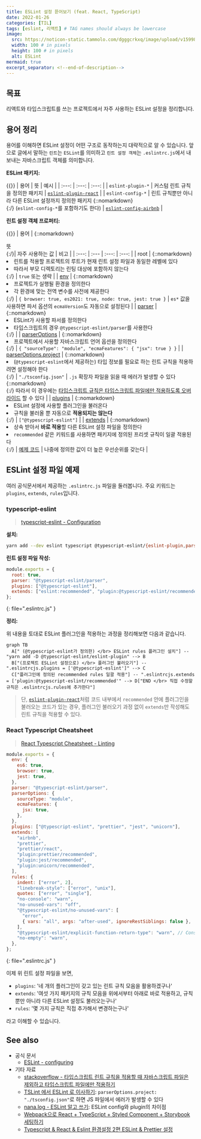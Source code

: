 ```yaml
---
title: ESLint 설정 뜯어보기 (feat. React, TypeScript)
date: 2022-01-26
categories: [TIL]
tags: [eslint, 리액트] # TAG names should always be lowercase
image:
  src: https://noticon-static.tammolo.com/dgggcrkxq/image/upload/v1599890132/noticon/c9dgkhp3m5rxmzn3fnp9.png
  width: 100 # in pixels
  height: 100 # in pixels
  alt: ESLint
mermaid: true
excerpt_separator: <!--end-of-description-->
---
```


## 목표

리액트와 타입스크립트를 쓰는 프로젝트에서 자주 사용하는 ESLint 설정을 정리합니다.

<!--end-of-description-->

## 용어 정리

용어를 이해하면 ESLint 설정이 어떤 구조로 동작하는지 대략적으로 알 수 있습니다. 앞으로 글에서 말하는 `린트`는 `ESLint`를 의미하고 `린트 설정 객체`는 `.eslintrc.js`에서 내보내는 자바스크립트 객체를 의미합니다.

**ESLint 패키지:**

{{<!-- prettier-ignore -->}}
| 용어 | 뜻 | 예시 |
| :---: | :---: | :---: |
| `eslint-plugin-*` | 커스텀 린트 규칙을 정의한 패키지 | [`eslint-plugin-react`](https://github.com/yannickcr/eslint-plugin-react) |
| `eslint-config-*` | 린트 규칙뿐만 아니라 다른 ESLint 설정까지 정의한 패키지 {::nomarkdown}</br>{:/} (`eslint-config-*`를 포함하기도 한다) | [`eslint-config-airbnb`](https://www.npmjs.com/package/eslint-config-airbnb) |

**린트 설정 객체 프로퍼티:**

{{<!-- prettier-ignore -->}}
| 용어 | {::nomarkdown} <div style="width:290px"> 뜻 </div> {:/}| 자주 사용하는 값 | 비고 |
| :---: | :--- | :---: | :---: |
| root | {::nomarkdown}<li>린트를 적용할 프로젝트의 루트가 현재 린트 설정 파일과 동일한 레벨에 있다</li> <li>따라서 부모 디렉토리는 린팅 대상에 포함하지 않는다</li> {:/} | `true` 또는 생략 |
| [env](https://eslint.org/docs/user-guide/configuring/language-options#specifying-environments) | {::nomarkdown}<li>프로젝트가 실행될 환경을 정의한다</li> <li>각 환경에 맞는 전역 변수를 사전에 제공한다</li> {:/} | `{ browser: true, es2021: true, node: true, jest: true }` | `es*` 값을 사용하면 파서 옵션의 `ecmaVersion`도 자동으로 설정된다 |
| [parser](https://eslint.org/docs/user-guide/configuring/plugins#specifying-parser) | {::nomarkdown}<li>ESLint가 사용할 파서를 정의한다</li> <li>타입스크립트의 경우 `@typescript-eslint/parser`를 사용한다</li> {:/} |
| [parserOptions](https://eslint.org/docs/user-guide/configuring/language-options#specifying-parser-options) | {::nomarkdown}<li>프로젝트에서 사용할 자바스크립트 언어 옵션을 정의한다</li> {:/} | `{ "sourceType": "module", "ecmaFeatures": { "jsx": true } }` |
| [parserOptions.project](https://github.com/typescript-eslint/typescript-eslint/tree/main/packages/parser#parseroptionsproject) | {::nomarkdown}<li>(`@typescript-eslint`에서 제공하는) 타입 정보를 필요로 하는 린트 규칙을 적용하려면 설정해야 한다</li> {:/} | `"./tsconfig.json"` | `.js` 확장자 파일을 읽을 때 에러가 발생할 수 있다 {::nomarkdown} </br> {:/} 따라서 이 경우에는 [타입스크립트 규칙은 타입스크립트 파일에만 적용하도록 오버라이드](https://stackoverflow.com/a/64488474) 할 수 있다 |
| [plugins](https://eslint.org/docs/user-guide/configuring/plugins#configuring-plugins) | {::nomarkdown}<li>ESLint 설정에 사용할 플러그인을 불러온다</li> <li>규칙을 불러올 뿐 자동으로 **적용되지는 않는다**</li> {:/} | `["@typescript-eslint"]` |
| [extends](https://eslint.org/docs/user-guide/configuring/configuration-files#extending-configuration-files) | {::nomarkdown}<li>상속 받아서 **바로 적용**할 다른 ESLint 설정 파일을 정의한다</li> <li>`recommended` 같은 키워드를 사용하면 패키지에 정의된 프리셋 규칙이 일괄 적용된다</li> {:/} | [예제 코드](https://github.com/datalater/react-boilerplate/blob/main/.eslintrc.js#L9) | 나중에 정의한 값이 더 높은 우선순위를 갖는다 |

## ESLint 설정 파일 예제

여러 공식문서에서 제공하는 `.eslintrc.js` 파일을 둘러봅니다. 주요 키워드는 `plugins`, `extends`, `rules`입니다.

### typescript-eslint

> [typescript-eslint - Configuration](https://typescript-eslint.io/docs/linting/)

**설치:**

```bash
yarn add --dev eslint typescript @typescript-eslint/{eslint-plugin,parser}
```

**린트 설정 파일 작성:**

<!-- prettier-ignore-start -->
```js
module.exports = {
  root: true,
  parser: "@typescript-eslint/parser",
  plugins: ["@typescript-eslint"],
  extends: ["eslint:recommended", "plugin:@typescript-eslint/recommended"],
};
```
{: file=".eslintrc.js" }
<!-- prettier-ignore-end -->

**정리:**

위 내용을 토대로 ESLint 플러그인을 적용하는 과정을 정리해보면 다음과 같습니다.

```mermaid
graph TB
  A[" (@typescript-eslint가 정의한) </br> ESLint rules 플러그인 설치"] -- "yarn add -D @typescript-eslint/eslint-plugin" --> B
  B["(프로젝트 ESLint 설정으로) </br> 플러그인 불러오기"] -- ".eslintrcjs.plugins = ['@typescript-eslint']" --> C
  C["플러그인에 정의된 recommended rules 일괄 적용"] -- ".eslintrcjs.extends = ['plugin:@typescript-eslint/recommended'" --> D["END </br> 직접 수정할 규칙은 .eslintrcjs.rules에 추가한다"]
```

> 단, [`eslint-plugin-react`](https://github.com/yannickcr/eslint-plugin-react/blob/master/index.js#L125)처럼 코드 내부에서 `recommended` 안에 플러그인을 불러오는 코드가 있는 경우, 플러그인 불러오기 과정 없이 `extends`만 작성해도 린트 규칙을 적용할 수 있다.

### React Typescript Cheatsheet

> [React Typescript Cheatsheet - Linting](https://react-typescript-cheatsheet.netlify.app/docs/basic/linting/)

<!-- prettier-ignore-start -->

```js
module.exports = {
  env: {
    es6: true,
    browser: true,
    jest: true,
  },
  parser: "@typescript-eslint/parser",
  parserOptions: {
    sourceType: "module",
    ecmaFeatures: {
      jsx: true,
    },
  },
  plugins: ["@typescript-eslint", "prettier", "jest", "unicorn"],
  extends: [
    "airbnb",
    "prettier",
    "prettier/react",
    "plugin:prettier/recommended",
    "plugin:jest/recommended",
    "plugin:unicorn/recommended",
  ],
  rules: {
    indent: ["error", 2],
    "linebreak-style": ["error", "unix"],
    quotes: ["error", "single"],
    "no-console": "warn",
    "no-unused-vars": "off",
    "@typescript-eslint/no-unused-vars": [
      "error",
      { vars: "all", args: "after-used", ignoreRestSiblings: false },
    ],
    "@typescript-eslint/explicit-function-return-type": "warn", // Consider using explicit annotations for object literals and function return types even when they can be inferred.
    "no-empty": "warn",
  },
};
```
{: file=".eslintrc.js" }
<!-- prettier-ignore-end -->

이제 위 린트 설정 파일을 보면,

- `plugins`: '네 개의 플러그인이 갖고 있는 린트 규칙 모음을 활용하겠구나'
- `extends`: '여섯 가지 패키지의 규칙 모음을 위에서부터 아래로 바로 적용하고, 규칙뿐만 아니라 다른 ESLint 설정도 불러오는구나'
- `rules`: '몇 가지 규칙은 직접 추가해서 변경하는구나'

라고 이해할 수 있습니다.

## See also

- 공식 문서
  - [ESLint - configuring](https://eslint.org/docs/user-guide/configuring/)
- 기타 자료
  - [stackoverflow - 타입스크립트 린트 규칙을 적용할 때 자바스크립트 파일은 제외하고 타입스크립트 파일에만 적용하기](https://stackoverflow.com/a/64488474)
  - [TSLint 에서 ESLint 로 이사하기](https://pks2974.medium.com/tslint-%EC%97%90%EC%84%9C-eslint-%EB%A1%9C-%EC%9D%B4%EC%82%AC%ED%95%98%EA%B8%B0-ecd460a1e599): `parserOptions.project: "./tsconfig.json"`로 하면 JS 파일에서 에러가 발생할 수 있다
  - [nana.log - ESLint 알고 쓰기](https://yrnana.dev/post/2021-09-02-eslint): ESLint config와 plugin의 차이점
  - [Webpack으로 React + TypeScript + Styled Component + Storybook 세팅하기](https://yujo11.github.io/React/React-TS-Webpack-%EC%84%B8%ED%8C%85/)
  - [Typescript & React & Eslint 환경설정 2편 ESLint & Prettier 설정](https://velog.io/@xortm854/Typescript-React-Eslint-%ED%99%98%EA%B2%BD%EC%84%A4%EC%A0%95-2%ED%8E%B8-ESLint-Prettier-%EC%84%A4%EC%A0%95)
